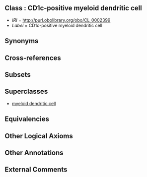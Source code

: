 
## Class : CD1c-positive myeloid dendritic cell

 * *IRI* = http://purl.obolibrary.org/obo/CL_0002399
 * *Label* = CD1c-positive myeloid dendritic cell

## Synonyms


## Cross-references


## Subsets


## Superclasses

 * [myeloid dendritic cell](../../CL/82/CL_0000782.md)

## Equivalencies


## Other Logical Axioms


## Other Annotations


## External Comments

